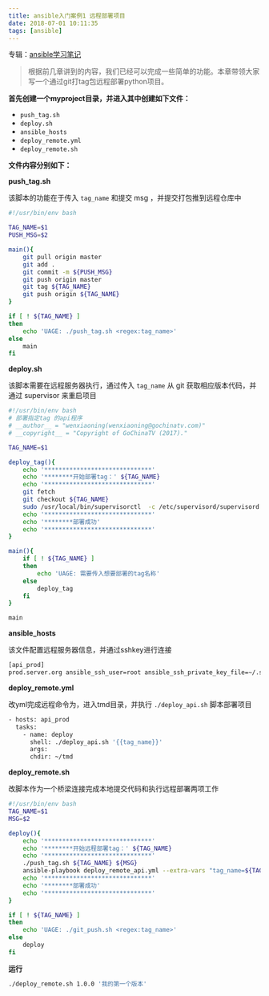 ```yaml
---
title: ansible入门案例1 远程部署项目
date: 2018-07-01 10:11:35
tags: [ansible]
---
```


专辑：[ansible学习笔记](/2017/08/14/ansible-2017-08-14-album-study-notes/)

<!-- more --><!-- toc -->

> 根据前几章讲到的内容，我们已经可以完成一些简单的功能。本章带领大家写一个通过git打tag包远程部署python项目。

**首先创建一个myproject目录，并进入其中创建如下文件：**

- `push_tag.sh`
- `deploy.sh`
- `ansible_hosts`
- `deploy_remote.yml`
- `deploy_remote.sh`

**文件内容分别如下：**

**push_tag.sh**

该脚本的功能在于传入 `tag_name` 和提交 msg ，并提交打包推到远程仓库中

```bash
#!/usr/bin/env bash

TAG_NAME=$1
PUSH_MSG=$2

main(){
    git pull origin master
    git add .
    git commit -m ${PUSH_MSG}
    git push origin master
    git tag ${TAG_NAME}
    git push origin ${TAG_NAME}
}

if [ ! ${TAG_NAME} ]
then
    echo 'UAGE: ./push_tag.sh <regex:tag_name>'
else
    main
fi
```

**deploy.sh**

该脚本需要在远程服务器执行，通过传入 `tag_name` 从 git 获取相应版本代码，并通过 supervisor 来重启项目

```bash
#!/usr/bin/env bash
# 部署指定tag 的api程序
# __author__ = "wenxiaoning(wenxiaoning@gochinatv.com)"
# __copyright__ = "Copyright of GoChinaTV (2017)."

TAG_NAME=$1

deploy_tag(){
    echo '******************************'
    echo '********开始部署tag：' ${TAG_NAME}
    echo '******************************'
    git fetch
    git checkout ${TAG_NAME}
    sudo /usr/local/bin/supervisorctl  -c /etc/supervisord/supervisord.conf restart tmd
    echo '******************************'
    echo '********部署成功'
    echo '******************************'
}

main(){
    if [ ! ${TAG_NAME} ]
    then
        echo 'UAGE: 需要传入想要部署的tag名称'
    else
        deploy_tag
    fi
}

main

```

**ansible_hosts**

该文件配置远程服务器信息，并通过sshkey进行连接

```bash
[api_prod]
prod.server.org ansible_ssh_user=root ansible_ssh_private_key_file=~/.ssh/sshkey.pem
```

**deploy_remote.yml**

改yml完成远程命令为，进入tmd目录，并执行 `./deploy_api.sh` 脚本部署项目

```bash
- hosts: api_prod
  tasks:
    - name: deploy
      shell: ./deploy_api.sh '{{tag_name}}'
      args:
      chdir: ~/tmd
```

**deploy_remote.sh**

改脚本作为一个桥梁连接完成本地提交代码和执行远程部署两项工作

```bash
#!/usr/bin/env bash
TAG_NAME=$1
MSG=$2

deploy(){
    echo '******************************'
    echo '********开始远程部署tag：' ${TAG_NAME}
    echo '******************************'
    ./push_tag.sh ${TAG_NAME} ${MSG}
    ansible-playbook deploy_remote_api.yml --extra-vars "tag_name=${TAG_NAME}" --inventory-file=ansible_hosts
    echo '******************************'
    echo '********部署成功'
    echo '******************************'
}

if [ ! ${TAG_NAME} ]
then
    echo 'UAGE: ./git_push.sh <regex:tag_name>'
else
    deploy
fi
```

**运行**

```bash
./deploy_remote.sh 1.0.0 '我的第一个版本'
```


